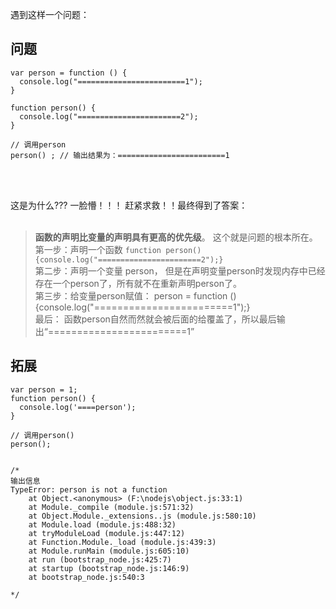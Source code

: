 遇到这样一个问题：

## 问题

```
var person = function () {
  console.log("========================1");
}

function person() {
  console.log("=======================2");
}

// 调用person
person() ; // 输出结果为：========================1
```
<br/><br/>

这是为什么??? 一脸懵！！！ 赶紧求救！！最终得到了答案：<br/><br/>

>  **函数的声明比变量的声明具有更高的优先级**。  这个就是问题的根本所在。 <br/>
> 第一步：声明一个函数 `function person() {console.log("=======================2");}`<br/>
> 第二步：声明一个变量 person， 但是在声明变量person时发现内存中已经存在一个person了，所有就不在重新声明person了。<br/>
> 第三步：给变量person赋值： person = function (){console.log("========================1");}<br/>
> 最后： 函数person自然而然就会被后面的给覆盖了，所以最后输出“========================1”

## 拓展
```
var person = 1;
function person() {
  console.log('====person');
}

// 调用person()
person();


/*
输出信息
TypeError: person is not a function
    at Object.<anonymous> (F:\nodejs\object.js:33:1)
    at Module._compile (module.js:571:32)
    at Object.Module._extensions..js (module.js:580:10)
    at Module.load (module.js:488:32)
    at tryModuleLoad (module.js:447:12)
    at Function.Module._load (module.js:439:3)
    at Module.runMain (module.js:605:10)
    at run (bootstrap_node.js:425:7)
    at startup (bootstrap_node.js:146:9)
    at bootstrap_node.js:540:3

*/
```
